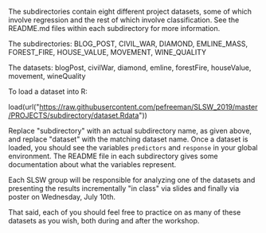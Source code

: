 
The subdirectories contain eight different project datasets, some of which involve regression and the rest of which involve classification. See the README.md files within each subdirectory for more information.

The subdirectories: BLOG_POST, CIVIL_WAR, DIAMOND, EMLINE_MASS, FOREST_FIRE, HOUSE_VALUE, MOVEMENT, WINE_QUALITY

The datasets: blogPost, civilWar, diamond, emline, forestFire, houseValue, movement, wineQuality

To load a dataset into R:

load(url("https://raw.githubusercontent.com/pefreeman/SLSW_2019/master/PROJECTS/subdirectory/dataset.Rdata"))

Replace "subdirectory" with an actual subdirectory name, as given above, and replace "dataset" with the matching dataset name. Once a dataset is loaded, you should see the variables `predictors` and `response` in your global environment. The README file in each subdirectory gives some documentation about what the variables represent.

Each SLSW group will be responsible for analyzing one of the datasets and presenting the results incrementally "in class" via slides and finally via poster on Wednesday, July 10th.

That said, each of you should feel free to practice on as many of these datasets as you wish, both during and after the workshop.

